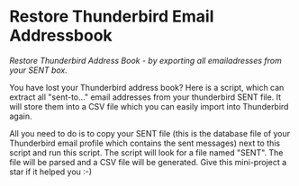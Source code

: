 # Restore Thunderbird Email Addressbook

_Restore Thunderbird Address Book - by exporting all emailadresses from your SENT box._

You have lost your Thunderbird address book?
Here is a script, which can extract all "sent-to..." email addresses from your thunderbird SENT file.
It will store them into a CSV file which you can easily import into Thunderbird again.

All you need to do is to copy your SENT file (this is the database file of your Thunderbird email profile which contains the sent messages) next to this script and run this script. The script will look for a file named "SENT". The file will be parsed and a CSV file will be generated. Give this mini-project a star if it helped you :-)

